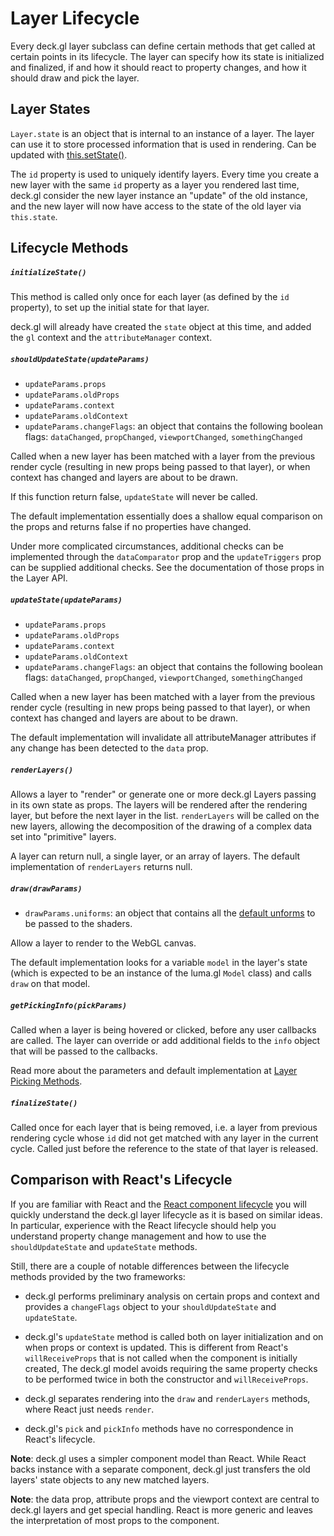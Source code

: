 # Layer Lifecycle

Every deck.gl layer subclass can define certain methods that get called
at certain points in its lifecycle. The layer can specify how its state
is initialized and finalized, if and how it should react to property changes,
and how it should draw and pick the layer.

## Layer States

`Layer.state` is an object that is internal to an instance of a layer.
The layer can use it to store processed information that is used in rendering.
Can be updated with [this.setState()](/docs/api-reference/base-layer.md#setstate-).

The `id` property is used to uniquely identify layers.
Every time you create a new layer with the same `id` property as a layer you
rendered last time, deck.gl consider the new layer instance an "update" of the
old instance, and the new layer will now have access to the state of the old layer
via `this.state`.


## Lifecycle Methods

##### `initializeState()`

This method is called only once for each layer (as defined by the `id`
property), to set up the initial state for that layer.

deck.gl will already have created the `state` object at this time, and
added the `gl` context and the `attributeManager` context.

##### `shouldUpdateState(updateParams)`

- `updateParams.props`
- `updateParams.oldProps`
- `updateParams.context`
- `updateParams.oldContext`
- `updateParams.changeFlags`: an object that contains the following boolean
flags: `dataChanged`, `propChanged`, `viewportChanged`, `somethingChanged`

Called when a new layer has been matched with a layer from the previous
render cycle (resulting in new props being passed to that layer),
or when context has changed and layers are about to be drawn.

If this function return false, `updateState` will never be called.

The default implementation essentially does a shallow equal comparison
on the props and returns false if no properties have changed.

Under more complicated circumstances, additional checks can be implemented through
the `dataComparator` prop and the `updateTriggers` prop can be supplied additional
checks. See the documentation of those props in the Layer API.

##### `updateState(updateParams)`

- `updateParams.props`
- `updateParams.oldProps`
- `updateParams.context`
- `updateParams.oldContext`
- `updateParams.changeFlags`: an object that contains the following boolean
flags: `dataChanged`, `propChanged`, `viewportChanged`, `somethingChanged`

Called when a new layer has been matched with a layer from the previous
render cycle (resulting in new props being passed to that layer),
or when context has changed and layers are about to be drawn.

The default implementation will invalidate all attributeManager attributes
if any change has been detected to the `data` prop.

##### `renderLayers()`

Allows a layer to "render" or generate one or more deck.gl Layers
passing in its own state as props.
The layers will be rendered after the rendering layer, but before the next
layer in the list. `renderLayers` will be called on the new layers,
allowing the decomposition of the drawing of a complex data set
into "primitive" layers.

A layer can return null, a single layer, or an array of layers. The default
implementation of `renderLayers` returns null.

##### `draw(drawParams)`

- `drawParams.uniforms`: an object that contains all the
[default unforms](/docs/advanced/writing-shaders.md#uniforms)
to be passed to the shaders.

Allow a layer to render to the WebGL canvas.

The default implementation looks for a variable `model` in the layer's
state (which is expected to be an instance of the luma.gl `Model` class)
and calls `draw` on that model.

##### `getPickingInfo(pickParams)`

Called when a layer is being hovered or clicked, before any user callbacks
are called.
The layer can override or add additional fields to the `info` object that
will be passed to the callbacks.

Read more about the parameters and default implementation at
[Layer Picking Methods](/docs/advanced/picking.md#layer-picking-methods).

##### `finalizeState()`

Called once for each layer that is being removed, i.e. a layer from previous
rendering cycle whose `id` did not get matched with any layer in the current
cycle.
Called just before the reference to the state of that layer
is released.


## Comparison with React's Lifecycle

If you are familiar with React and the
[React component lifecycle](https://facebook.github.io/react/docs/component-specs.html)
you will quickly understand the deck.gl layer lifecycle as it is based on
similar ideas. In particular, experience with the React lifecycle should help
you understand property change management and how to use the
`shouldUpdateState` and `updateState` methods.

Still, there are a couple of notable differences between the lifecycle
methods provided by the two frameworks:

- deck.gl performs preliminary analysis on certain props and context and
  provides a `changeFlags` object to your `shouldUpdateState` and
  `updateState`.

- deck.gl's `updateState` method is called both on layer initialization and
  on when props or context is updated. This is different from React's
  `willReceiveProps` that is not called when the component is initially created,
  The deck.gl model avoids requiring the same property checks to be performed
  twice in both the constructor and `willReceiveProps`.

- deck.gl separates rendering into the `draw` and `renderLayers` methods,
  where React just needs `render`.

- deck.gl's `pick` and `pickInfo` methods have no correspondence in
  React's lifecycle.

**Note**: deck.gl uses a simpler component model than React.
  While React backs instance with a separate component, deck.gl just transfers
  the old layers' state objects to any new matched layers.

**Note**: the data prop, attribute props and the viewport context are
  central to deck.gl layers and get special handling. React is more generic
  and leaves the interpretation of most props to the component.
